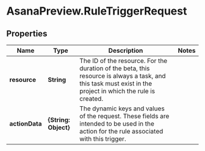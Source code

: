 # AsanaPreview.RuleTriggerRequest

## Properties

Name | Type | Description | Notes
------------ | ------------- | ------------- | -------------
**resource** | **String** | The ID of the resource. For the duration of the beta, this resource is always a task, and this task must exist in the project in which the rule is created. | 
**actionData** | **{String: Object}** | The dynamic keys and values of the request. These fields are intended to be used in the action for the rule associated with this trigger. | 


